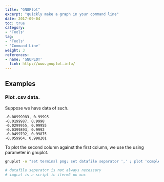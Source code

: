 ```yaml
---
title: "GNUPlot"
excerpt: "quickly make a graph in your command line"
date: 2017-09-04
toc: true
category:
- 'Tools'
tag:
- 'Tools'
- 'Command Line'
weight: 3
references:
- name: 'GNUPLOT'
  link: http://www.gnuplot.info/
---
```



## Examples


### Plot .csv data.

Suppose we have data of such.

```text
-0.00999983, 0.99995
-0.0199987, 0.9998
-0.0299955, 0.99955
-0.0399893, 0.9992
-0.0499792, 0.99875
-0.059964, 0.998201
```

To plot the second column against the first column, we use the using parameter in gnuplot.

```bash
gnuplot -e "set terminal png; set datafile separator ',' ; plot 'complex.txt' using 1:2" | imgcat

# datafile seperator is not always necessary
# imgcat is a script in iterm2 on mac
```
